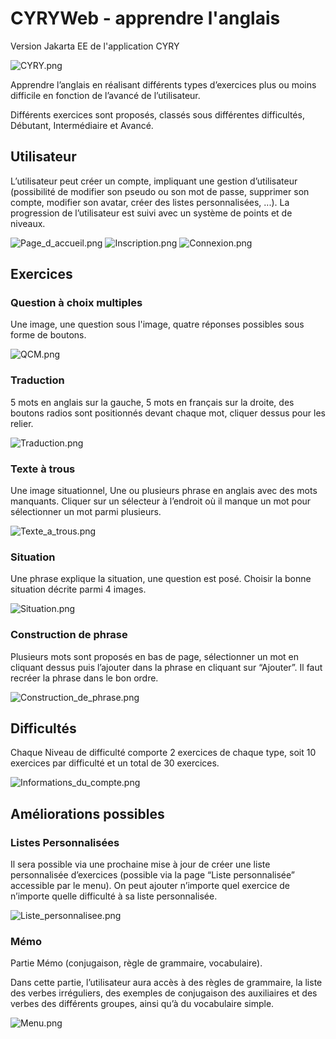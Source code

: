 # CYRYWeb - apprendre l'anglais

Version Jakarta EE de l'application CYRY

![CYRY.png](/image/learn_english.png)

Apprendre l’anglais en réalisant différents types d’exercices plus ou moins difficile en fonction de l’avancé de l’utilisateur.

Différents exercices sont proposés, classés sous différentes difficultés, Débutant, Intermédiaire et Avancé.

## Utilisateur

L’utilisateur peut créer un compte, impliquant une gestion d’utilisateur (possibilité de modifier son pseudo ou son mot de passe, supprimer son compte, modifier son avatar, créer des listes personnalisées, ...). La progression de l’utilisateur est suivi avec un système de points et de niveaux.

![Page_d_accueil.png](/vues/MainPage.png)
![Inscription.png](/vues/Inscription.png)
![Connexion.png](/vues/Connection.png)

## Exercices

### Question à choix multiples

Une image, une question sous l'image, quatre réponses possibles sous forme de boutons.

![QCM.png](/vues/MCQ.png)

### Traduction

5 mots en anglais sur la gauche, 5 mots en français sur la droite, des boutons radios sont positionnés devant chaque mot, cliquer dessus pour les relier.

![Traduction.png](/vues/Translation.png)

### Texte à trous

Une image situationnel, Une ou plusieurs phrase en anglais avec des mots manquants. Cliquer sur un sélecteur à l’endroit où il manque un mot pour sélectionner un mot parmi plusieurs.

![Texte_a_trous.png](/vues/GapFillText.png)

### Situation

Une phrase explique la situation, une question est posé. Choisir la bonne situation décrite parmi 4 images.

![Situation.png](/vues/Situation.png)

### Construction de phrase

Plusieurs mots sont proposés en bas de page, sélectionner un mot en cliquant dessus puis l’ajouter dans la phrase en cliquant sur “Ajouter”. Il faut recréer la phrase dans le bon ordre.

![Construction_de_phrase.png](/vues/SentenceConstruction.png)

## Difficultés

Chaque Niveau de difficulté comporte 2 exercices de chaque type, soit 10 exercices par difficulté et un total de 30 exercices.

![Informations_du_compte.png](/vues/AccountUser.png)

## Améliorations possibles

### Listes Personnalisées

Il sera possible via une prochaine mise à jour de créer une liste personnalisée d’exercices (possible via la page “Liste personnalisée” accessible par le menu). On peut ajouter n’importe quel exercice de n’importe quelle difficulté à sa liste personnalisée.

![Liste_personnalisee.png](/maquette/Accueil_-_Nouvelle_liste.png)

### Mémo

Partie Mémo (conjugaison, règle de grammaire, vocabulaire).

Dans cette partie, l’utilisateur aura accès à des règles de grammaire, la liste des verbes irréguliers, des exemples de conjugaison des auxiliaires et des verbes des différents groupes, ainsi qu’à du vocabulaire simple.

![Menu.png](/maquette/Accueil_-_Menu.png)